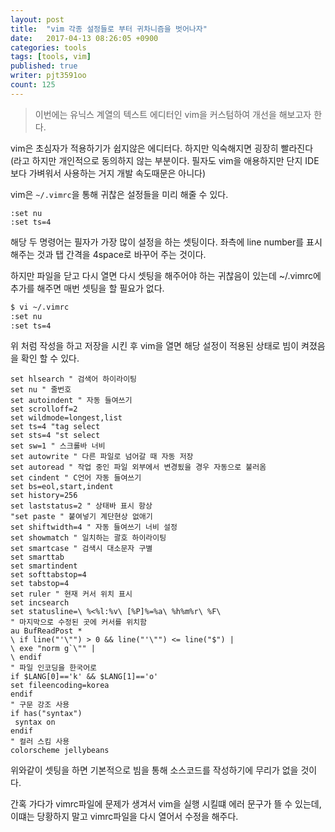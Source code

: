```yaml
---
layout: post
title:  "vim 각종 설정들로 부터 귀차니즘을 벗어나자"
date:   2017-04-13 08:26:05 +0900
categories: tools
tags: [tools, vim]
published: true
writer: pjt3591oo
count: 125
---
```


> 이번에는 유닉스 계열의 텍스트 에디터인 vim을 커스텀하여 개선을 해보고자 한다.

vim은 초심자가 적용하기가 쉽지않은 에디터다. 하지만 익숙해지면 굉장히 빨라진다
(라고 하지만 개인적으로 동의하지 않는 부분이다. 필자도 vim을 애용하지만 단지 IDE보다 가벼워서 사용하는 거지 개발 속도때문은 아니다)

vim은 `~/.vimrc`을 통해 귀찮은 설정들을 미리 해줄 수 있다.


```
:set nu
:set ts=4
```

해당 두 명령어는 필자가 가장 많이 설정을 하는 셋팅이다.
좌측에 line number를 표시해주는 것과 탭 간격을 4space로 바꾸어 주는 것이다.

하지만 파일을 닫고 다시 열면 다시 셋팅을 해주어야 하는 귀찮음이 있는데 ~/.vimrc에 추가를 해주면 매번 셋팅을 할 필요가 없다.

```bash
$ vi ~/.vimrc
:set nu
:set ts=4
```
위 처럼 작성을 하고 저장을 시킨 후 vim을 열면 해당 설정이 적용된 상태로 빔이 켜졌음을 확인 할 수 있다.

```.vim
set hlsearch " 검색어 하이라이팅
set nu " 줄번호
set autoindent " 자동 들여쓰기
set scrolloff=2
set wildmode=longest,list
set ts=4 "tag select
set sts=4 "st select
set sw=1 " 스크롤바 너비
set autowrite " 다른 파일로 넘어갈 때 자동 저장
set autoread " 작업 중인 파일 외부에서 변경됬을 경우 자동으로 불러옴
set cindent " C언어 자동 들여쓰기
set bs=eol,start,indent
set history=256
set laststatus=2 " 상태바 표시 항상
"set paste " 붙여넣기 계단현상 없애기
set shiftwidth=4 " 자동 들여쓰기 너비 설정
set showmatch " 일치하는 괄호 하이라이팅
set smartcase " 검색시 대소문자 구별
set smarttab
set smartindent
set softtabstop=4
set tabstop=4
set ruler " 현재 커서 위치 표시
set incsearch
set statusline=\ %<%l:%v\ [%P]%=%a\ %h%m%r\ %F\
" 마지막으로 수정된 곳에 커서를 위치함
au BufReadPost *
\ if line("'\"") > 0 && line("'\"") <= line("$") |
\ exe "norm g`\"" |
\ endif
" 파일 인코딩을 한국어로
if $LANG[0]=='k' && $LANG[1]=='o'
set fileencoding=korea
endif
" 구문 강조 사용
if has("syntax")
 syntax on
endif
" 컬러 스킴 사용
colorscheme jellybeans
```

위와같이 셋팅을 하면 기본적으로 빔을 통해 소스코드를 작성하기에 무리가 없을 것이다.

간혹 가다가 vimrc파일에 문제가 생겨서 vim을 실행 시킬떄 에러 문구가 뜰 수 있는데, 이떄는 당황하지 말고 vimrc파일을 다시 열어서 수정을 해주다.